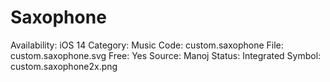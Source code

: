 # Saxophone

Availability: iOS 14
Category: Music
Code: custom.saxophone
File: custom.saxophone.svg
Free: Yes
Source: Manoj
Status: Integrated
Symbol: custom.saxophone2x.png